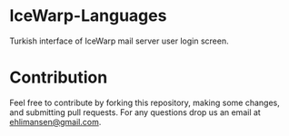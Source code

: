 # IceWarp-Languages
Turkish interface of IceWarp mail server user login screen.

# Contribution
Feel free to contribute by forking this repository, making some changes, and submitting pull requests. For any questions drop us an email at ehlimansen@gmail.com.

